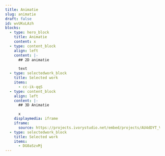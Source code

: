 ```yaml
---
title: Animatie
slug: animatie
draft: false
id: wvUKuLAzh
blocks:
  - type: hero_block
    title: Animatie
    content: x
  - type: content_block
    align: left
    content: |-
      ## 2D animatie

      text
  - type: selectedwork_block
    title: Selected work
    items:
      - cc-ik-qqS
  - type: content_block
    align: left
    content: |-
      ## 3D Animatie

      x
    displaymedia: iframe
    iframe:
      source: https://projects.ivorystudio.net/embed/projects/AU4dDYT_VFMk
  - type: selectedwork_block
    title: Selected work
    items:
      - DG0aSzvMj
---
```

